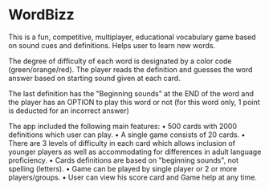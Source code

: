 WordBizz
========
This is a fun, competitive, multiplayer, educational vocabulary game based on sound cues and definitions. Helps user to learn new words.


The degree of difficulty of each word is designated by a color code (green/orange/red). The player reads the definition and guesses the word answer based on starting sound given at each card.

The last definition has the "Beginning sounds" at the END of the word and the player has an OPTION to play this word or not (for this word only, 1 point is deducted for an incorrect answer)

The app included the following main features:
• 500 cards with 2000 definitions which user can play.
• A single game consists of 20 cards.
• There are 3 levels of difficulty in each card which allows inclusion of younger players as well as accommodating for differences in adult language proficiency.
• Cards definitions are based on "beginning sounds", not spelling (letters).
• Game can be played by single player or 2 or more players/groups.
• User can view his score card and Game help at any time.
